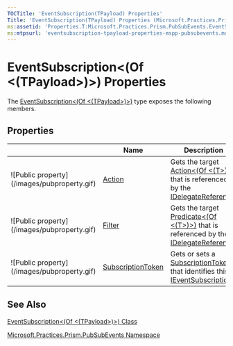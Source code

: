 ```yaml
---
TOCTitle: 'EventSubscription(TPayload) Properties'
Title: 'EventSubscription(TPayload) Properties (Microsoft.Practices.Prism.PubSubEvents)'
ms:assetid: 'Properties.T:Microsoft.Practices.Prism.PubSubEvents.EventSubscription\`1'
ms:mtpsurl: 'eventsubscription-tpayload-properties-mspp-pubsubevents.md'
---
```


# EventSubscription&lt;(Of &lt;(TPayload&gt;)&gt;) Properties

The [EventSubscription&lt;(Of &lt;(TPayload&gt;)&gt;)](/patterns-practices/reference/mspp-mvvm-namespace.eventsubscription%601) type exposes the following members.

## Properties


<table>

<thead>
<tr class="header">
<th> </th>
<th>Name</th>
<th>Description</th>
</tr>
</thead>
<tbody>
<tr class="odd">
<td>![Public property](/images/pubproperty.gif)</td>
<td><a href="/patterns-practices/reference/mspp-mvvm-namespace.eventsubscription%601.action">Action</a></td>
<td><div class="summary">
Gets the target <a href="http://msdn.microsoft.com/en-us/library/018hxwa8">Action&lt;(Of &lt;(T&gt;)&gt;)</a> that is referenced by the <a href="/patterns-practices/reference/mspp-mvvm-namespace.idelegatereference">IDelegateReference</a>.
</div></td>
</tr>
<tr class="even">
<td>![Public property](/images/pubproperty.gif)</td>
<td><a href="/patterns-practices/reference/mspp-mvvm-namespace.eventsubscription%601.filter">Filter</a></td>
<td><div class="summary">
Gets the target <a href="http://msdn.microsoft.com/en-us/library/bfcke1bz">Predicate&lt;(Of &lt;(T&gt;)&gt;)</a> that is referenced by the <a href="/patterns-practices/reference/mspp-mvvm-namespace.idelegatereference">IDelegateReference</a>.
</div></td>
</tr>
<tr class="odd">
<td>![Public property](/images/pubproperty.gif)</td>
<td><a href="/patterns-practices/reference/mspp-mvvm-namespace.eventsubscription%601.subscriptiontoken">SubscriptionToken</a></td>
<td><div class="summary">
Gets or sets a <a href="/patterns-practices/reference/mspp-mvvm-namespace.eventsubscription%601.subscriptiontoken">SubscriptionToken</a> that identifies this <a href="/patterns-practices/reference/mspp-mvvm-namespace.ieventsubscription">IEventSubscription</a>.
</div></td>
</tr>
</tbody>
</table>

## See Also
[EventSubscription&lt;(Of &lt;(TPayload&gt;)&gt;) Class](/patterns-practices/reference/mspp-mvvm-namespace.eventsubscription%601)

[Microsoft.Practices.Prism.PubSubEvents Namespace](/patterns-practices/reference/mspp-mvvm-namespace)
